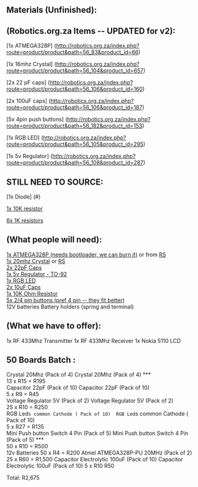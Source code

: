 Materials (Unfinished):
-----------------------

(Robotics.org.za Items -- UPDATED for v2):
-------------------------

[1x ATMEGA328P] (http://robotics.org.za/index.php?route=product/product&path=56_83&product_id=66)

[1x 16mhz Crystal] (http://robotics.org.za/index.php?route=product/product&path=56_104&product_id=657)

[2x 22 pF caps] (http://robotics.org.za/index.php?route=product/product&path=56_106&product_id=160)

[2x 100uF caps] (http://robotics.org.za/index.php?route=product/product&path=56_106&product_id=187)

[5x 4pin push buttons] (http://robotics.org.za/index.php?route=product/product&path=56_182&product_id=153)

[1x RGB LED] (http://robotics.org.za/index.php?route=product/product&path=56_105&product_id=295)

[1x 5v Regulator] (http://robotics.org.za/index.php?route=product/product&path=56_108&product_id=287)

STILL NEED TO SOURCE:
---------------------
[1x Diode] (#)

[1x 10K resistor](#)

[6x 1K resistors](#)
 

(What people will need):
------------------------

[1x ATMEGA328P (needs bootloader, we can burn it)](http://robotics.org.za/index.php?route=product/product&keyword=atmega&category_id=0&product_id=66) or from [RS](http://za.rs-online.com/web/p/microcontrollers/6962260/)             
[1x 20mhz Crystal](http://robotics.org.za/index.php?route=product/product&product_id=659) or [RS](http://za.rs-online.com/web/p/crystal-units/6938825/)              
[2x 22pF Caps](http://robotics.org.za/index.php?route=product/product&product_id=160)             
[1x 5v Regulator - TO-92](http://robotics.org.za/index.php?route=product/product&path=56_108&product_id=287)             
[1x RGB LED](http://robotics.org.za/index.php?route=product/product&product_id=295)             
[2x 10uF Caps]( http://robotics.org.za/index.php?route=product/product&path=56_106&product_id=187)             
[1x 10K Ohm Resistor](http://za.rs-online.com/web/p/through-hole-fixed-resistors/0132731/)             
[5x 2/4 pin buttons (pref 4 pin -- they fit better)](http://robotics.org.za/index.php?route=product/product&product_id=153)             
12V batteries
Battery holders (spring and terminal)

(What we have to offer):
------------------------

1x RF 433Mhz Transmitter
1x RF 433Mhz Receiver
1x Nokia 5110 LCD



50 Boards Batch : 
-----------------

Crystal 20Mhz (Pack of 4)	Crystal 20Mhz (Pack of 4) ***             
13 x		R15	= R195             
Capacitor 22pF (Pack of 10)	Capacitor 22pF (Pack of 10)             
5 x		R9 =	R45             
Voltage Regulator 5V (Pack of 2)	Voltage Regulator 5V (Pack of 2)             
25 x		R10 =	R250             
RGB Led`s common Cathode ( Pack of 10)	RGB Led`s common Cathode ( Pack of 10)             
5 x		R27 =	R135             
Mini Push button Switch 4 Pin  (Pack of 5)	Mini Push button Switch 4 Pin (Pack of 5) ***             
50 x		R10 =	R500             
12v Batteries
50 x    R4  = R200
Atmel ATMEGA328P-PU 20MHz (Pack of 2)
25 x		R60	= R1,500
Capacitor Electrolytic 100uF (Pack of 10)	Capacitor Electrolytic 100uF (Pack of 10)
5 x		R10	R50


Total:	R2,675
